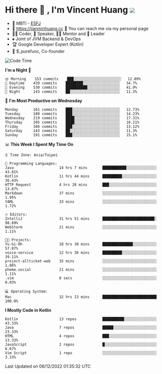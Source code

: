 # Hi there 👋 , I'm Vincent Huang ![](https://komarev.com/ghpvc/?username=Jian-Min-Huang)
- 👀 MBTI - [ESFJ](https://www.16personalities.com/esfj-personality)
- 💎 https://jianminhuang.cc 🙋 You can reach me via my personal page
- 👨‍💻 Coder, 🎤 Speaker, 👨‍🏫 Mentor and 🚀 Leader
- ♠️ Joint of JVM Backend & DevOps
- 🏆 Google Developer Expert (Kotlin)
- 💼 $_purefunc, Co-founder

<!--START_SECTION:waka-->
![Code Time](http://img.shields.io/badge/Code%20Time-1%2C290%20hrs%2052%20mins-blue)

**I'm a Night 🦉** 

```text
🌞 Morning    153 commits    ███░░░░░░░░░░░░░░░░░░░░░░   12.09% 
🌆 Daytime    439 commits    ████████░░░░░░░░░░░░░░░░░   34.7% 
🌃 Evening    530 commits    ██████████░░░░░░░░░░░░░░░   41.9% 
🌙 Night      143 commits    ██░░░░░░░░░░░░░░░░░░░░░░░   11.3%

```
📅 **I'm Most Productive on Wednesday** 

```text
Monday       161 commits    ███░░░░░░░░░░░░░░░░░░░░░░   12.73% 
Tuesday      180 commits    ███░░░░░░░░░░░░░░░░░░░░░░   14.23% 
Wednesday    219 commits    ████░░░░░░░░░░░░░░░░░░░░░   17.31% 
Thursday     205 commits    ████░░░░░░░░░░░░░░░░░░░░░   16.21% 
Friday       166 commits    ███░░░░░░░░░░░░░░░░░░░░░░   13.12% 
Saturday     143 commits    ██░░░░░░░░░░░░░░░░░░░░░░░   11.3% 
Sunday       191 commits    ███░░░░░░░░░░░░░░░░░░░░░░   15.1%

```


📊 **This Week I Spent My Time On** 

```text
⌚︎ Time Zone: Asia/Taipei

💬 Programming Languages: 
Java                     14 hrs 7 mins       ███████████░░░░░░░░░░░░░░   43.81% 
Kotlin                   11 hrs 44 mins      █████████░░░░░░░░░░░░░░░░   36.43% 
HTTP Request             4 hrs 28 mins       ███░░░░░░░░░░░░░░░░░░░░░░   13.87% 
Markdown                 37 mins             ░░░░░░░░░░░░░░░░░░░░░░░░░   1.95% 
YAML                     33 mins             ░░░░░░░░░░░░░░░░░░░░░░░░░   1.72%

🔥 Editors: 
IntelliJ                 31 hrs 51 mins      ████████████████████████░   98.89% 
WebStorm                 21 mins             ░░░░░░░░░░░░░░░░░░░░░░░░░   1.11%

🐱‍💻 Projects: 
Yu-Gi-Oh                 18 hrs 38 mins      ██████████████░░░░░░░░░░░   57.87% 
voice-service            12 hrs 36 mins      █████████░░░░░░░░░░░░░░░░   39.11% 
project-allticket-web    35 mins             ░░░░░░░░░░░░░░░░░░░░░░░░░   1.86% 
pheme.social             21 mins             ░░░░░░░░░░░░░░░░░░░░░░░░░   1.11% 
.vim                     0 secs              ░░░░░░░░░░░░░░░░░░░░░░░░░   0.03%

💻 Operating System: 
Mac                      32 hrs 13 mins      █████████████████████████   100.0%

```

**I Mostly Code in Kotlin** 

```text
Kotlin                   13 repos            ██████████░░░░░░░░░░░░░░░   43.33% 
Java                     7 repos             █████░░░░░░░░░░░░░░░░░░░░   23.33% 
HTML                     4 repos             ███░░░░░░░░░░░░░░░░░░░░░░   13.33% 
JavaScript               2 repos             █░░░░░░░░░░░░░░░░░░░░░░░░   6.67% 
Vim Script               1 repo              ░░░░░░░░░░░░░░░░░░░░░░░░░   3.33%

```



 Last Updated on 06/12/2022 01:35:32 UTC
<!--END_SECTION:waka-->
